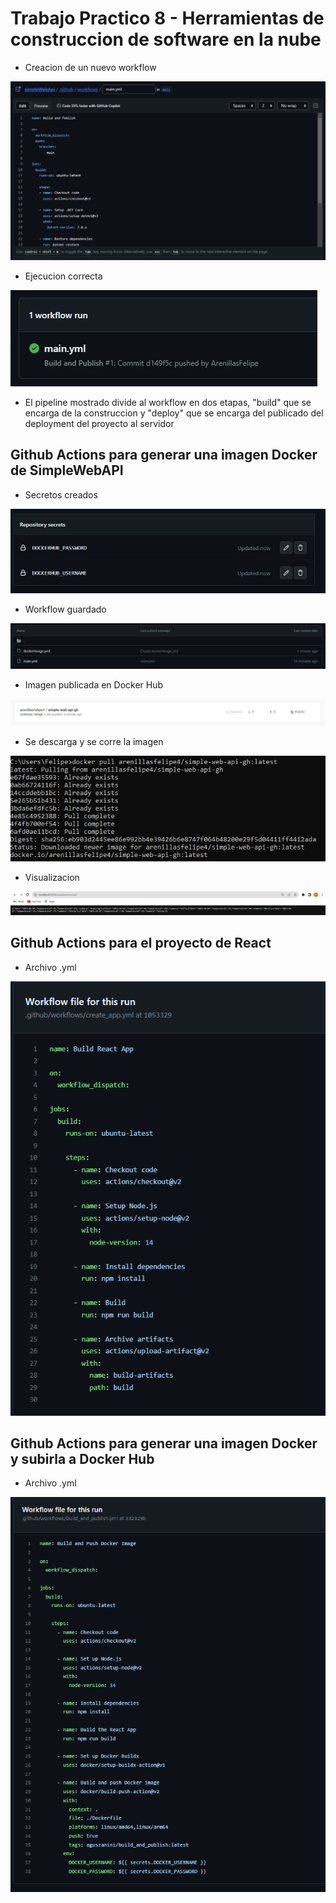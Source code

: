 # Trabajo Practico 8 - Herramientas de construccion de software en la nube

- Creacion de un nuevo workflow

![1](main_yml.png)

- Ejecucion correcta

![2](workflow_run.png)


- El pipeline mostrado divide al workflow en dos etapas, "build" que se encarga de la construccion y "deploy" que se encarga del publicado del deployment del proyecto al servidor


## Github Actions para generar una imagen Docker de SimpleWebAPI

- Secretos creados

![3](secretos_creados.png)

- Workflow guardado

![4](workflows.png)

- Imagen publicada en Docker Hub

![5](docker_hub_image.png)

- Se descarga y se corre la imagen

![6](docker_pull.png)

- Visualizacion

![7](localhost.png)

## Github Actions para el proyecto de React

- Archivo .yml

![8](workflow_file.png)

## Github Actions para generar una imagen Docker y subirla a Docker Hub

- Archivo .yml

![9](build_and_publish.png)